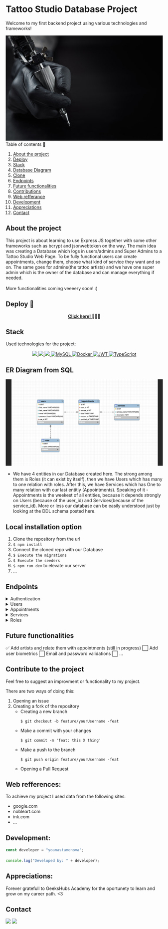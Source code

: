 # Tattoo Studio Database Project

Welcome to my first backend project using various technologies and frameworks!

<img src="./img/banner.jpg">
<br>

  <summary> Table of contents 📝</summary>
  <ol>
    <li><a href="#about-the-project">About the project</a></li>
    <li><a href="#deploy-🚀">Deploy</a></li>
    <li><a href="#stack">Stack</a></li>
    <li><a href="#er-diagram-from-sql">Database Diagram</a></li>
    <li><a href="#clond">Clone</a></li>
    <li><a href="#endpoints">Endpoints</a></li>
    <li><a href="#future-functionalities">Future functionalities</a></li>
    <li><a href="#contributions">Contributions</a></li>
    <li><a href="#web-refferances">Web refferance</a></li>
    <li><a href="#development">Development</a></li>
    <li><a href="#appreciations">Appreciations</a></li>
    <li><a href="#contact">Contact</a></li>
  </ol>

## About the project

This project is about learning to use Express JS together with some other frameworks such as bcrypt and jsonwebtoken on the way. The main idea was creating a Database which logs in users/admins and Super Admins to a Tattoo Studio Web Page. To be fully functional users can create appointments, change them, choose what kind of service they want and so on. The same goes for admins(the tattoo artists) and we have one super admin which is the owner of the database and can manage everything if needed.  
<br> More functionalities coming veeeery soon! :)

## Deploy 🚀

<div align="center">
    <a href="https://tattoo-studio.zeabur.app/"><strong> Click here! </strong></a>🚀🚀🚀
</div>

## Stack

Used technologies for the project:

<div align="center">
<a href="https://www.expressjs.com/">
    <img src= "https://img.shields.io/badge/express.js-%23404d59.svg?style=for-the-badge&logo=express&logoColor=%2361DAFB"/>
</a>
<a href="https://nodejs.org/es/">
    <img src= "https://img.shields.io/badge/node.js-026E00?style=for-the-badge&logo=node.js&logoColor=white"/>
</a>
<a href="https://developer.mozilla.org/es/docs/Web/JavaScript">
    <img src= "https://img.shields.io/badge/javascipt-EFD81D?style=for-the-badge&logo=javascript&logoColor=black"/>
</a>
<a href="">
    <img src="https://img.shields.io/badge/MySQL-4479A1?style=for-the-badge&logo=mysql&logoColor=white" alt="MySQL" />
</a>
<a href="">
<img src="https://img.shields.io/badge/Docker-2496ED?style=for-the-badge&logo=docker&logoColor=white" alt="Docker" />
</a>
<a href="">
    <img src="https://img.shields.io/badge/JWT-000000?style=for-the-badge&logo=jsonwebtokens&logoColor=white" alt="JWT" />
</a>
<a href="">
    <img src="https://img.shields.io/badge/bcrypt-3178C6?style=for-the-badge&" alt="TypeScript" />
</a>
 </div>

## ER Diagram from SQL

<img src="./img/Screenshot 2024-07-03 at 20.05.06.png">

- We have 4 entities in our Database created here. The strong among them is Roles (it can exist by itself), then we have Users which has many to one relation
  with roles. After this, we have Services which has One to many relation with our last entitiy (Appointments). Speaking of it - Appointments is the weekest of all
  entities, because it depends strongly on Users (because of the user_id) and Services(because of the service_id). More or less our database can be easily understood just by looking at the DDL schema posted here.

## Local installation option

1. Clone the repository from the url
2. `$ npm install`
3. Connect the cloned repo with our Database
4. `$ Execute the migrations`
5. `$ Execute the seeders`
6. `$ npm run dev` to elevate our server
7. ...

## Endpoints

<details>
<summary>Authentication</summary>

- AUTH

  - REGISTER

          POST http://localhost:4000/api/auth/register

    body:

    ```js
        {
            "user": "Name",
            "email": "yourmail@mail.com",
            "password": "123456789"
        }
    ```

  - LOGIN

          POST http://localhost:4000/api/auth/login

    body:

    ```js
        {
            "user": "Name",
            "email": "yourmail@mail.com",
            "password": "123456789"
        }
    ```

      </details>
      <details>

<summary>Users</summary>

- USERS

      - GET ALL USERS (ONLY FOR ADMINS)

              GET http://localhost:4000/api/users

          auth:
          ```
          your token

          ```

       - SHOW USER PROFILE

              GET http://localhost:4000/api/users/profile

          auth:
          ```
          your token

          ```

      - CHANGE PROFILE INFO

              PUT http://localhost:4000/api/users/profile/change

          auth:
          ```
          your token

          ```
          body:
          ``` js
              {
                  info you want to change goes here
              }
          ```

      - PROFILE FILTERED BY EMAIL

              GET http://localhost:4000/api/users/:email

          auth:
          ```
          your token
          ```
          body:
          ``` js
               {
                  "email": "the users email goes here"
               }
          ```

      - DELETE USER BY ID

              GET http://localhost:4000/api/users/:id

          auth:
          ```
          your token
          ```
          body:
          ``` js
               {
                  "id": "the ID of the user goes here"
               }
          ```

</details>

<details>

<summary>Appointments</summary>

- APPOINTMENTS

      - CREATE APPOINTMENT

              POST http://localhost:4000/api/appointments/create

          auth:
          ```
          your token
          ```
          body:
          ``` js
              {
                  "appointment_date": "2024/01/01",
                  "service_id": 2
              }
          ```

      - CHANGE APPOINTMENT

              PUT http://localhost:4000/api/appointments/change

          auth:
          ```
          your token
          ```
          body:
          ``` js
              {
                  "id": your appointment id,
                  "infotochange": value
              }
          ```

          - FIND APPOINTMENT BY ID

              GET http://localhost:4000/api/appointments/:id

          auth:
          ```
          your token
          ```
          body:
          ``` js
              {
                  "id": 1
              }
          ```

          - SHOW USER APPOINTMENTS

              GET http://localhost:4000/api/appointments/scheduled

          auth:
          ```
          your token
          ```

          - DELETE APPOINTMENT

              DELETE http://localhost:4000/api/appointments/delete

          auth:
          ```
          your token
          ```
          body:
          ``` js
              {
                  "id": 1
              }
          ```

  </details>

<details>

<summary> Services </summary>

- SERVICES 

    - CREATE SERVICE (only for admins)
        POST http://localhost:4000/api/services

          auth:
          ```
          your token
          ```
          body:
          ``` js
              {
                  "service_name": "Name",
                  "description": "blablabla.com"
              }
          ```

      - SEE ALL SERVICES

              GET http://localhost:4000/api/services

          auth:
          ```
          your token
          ```


      - UPDATE SERVICE (only for admins)

              PUT http://localhost:4000/api/services/:id

          auth:
          ```
          your token
          ```
          body:
          ``` js
              {
                  "id": 2,
                  "description": "blablabla.com"
              }
          ```
       - DELETE SERVICE BY ID

              GET http://localhost:4000/api/services/:id

          auth:
          ```
          your token
          ```
          body:
          ``` js
              {
                  "id": 1
              }
          ```

  </details>


<details>

<summary> Roles </summary>

- ROLES 

    - SEE ALL ROLES (only for admins!)

              GET http://localhost:4000/api/roles

          auth:
          ```
          your token
          ```

    - CREATE ROLE (only for admins)
        POST http://localhost:4000/api/roles/create

          auth:
          ```
          your token
          ```
          body:
          ``` js
              {
                  "id": 1,
                  "name": "hokage"
              }
          ```

      - UPDATE ROLE (only for admins)

              PUT http://localhost:4000/api/roles/update/:id

          auth:
          ```
          your token
          ```
          body:
          ``` js
              {
                  "id": 2,
                  "infotoupdate": "blablabla"
              }
          ```
       - DELETE ROLE

              DELETE http://localhost:4000/api/roles/delete

          auth:
          ```
          your token
          ```
          body:
          ``` js
              {
                  "name": superAdmin
              }
          ```

  </details>

## Future functionalities

✅ Add artists and relate them with appointments (still in progress) 
⬜ Add user biometrics
⬜ Email and password validations
⬜ ...  

## Contribute to the project

Feel free to suggest an improvment or functionality to my project.

There are two ways of doing this:

1. Opening an issue
2. Creating a fork of the repository
   - Creating a new branch
     ```
     $ git checkout -b feature/yourUsername -feat
     ```
   - Make a commit with your changes
     ```
     $ git commit -m 'feat: this X thing'
     ```
   - Make a push to the branch
     ```
     $ git push origin feature/yourUsername -feat
     ```
   - Opening a Pull Request

## Web refferences:

To achieve my project I used data from the following sites:

- google.com
- nobleart.com
- ink.com
- ...

## Development:

```js
const developer = "yoanastamenova";

console.log("Developed by: " + developer);
```

## Appreciations:

Forever gratefull to GeeksHubs Academy for the oportunety to learn and grow on my career path. <3

## Contact

<a href = "mailto:micorreoelectronico@gmail.com"><img src="https://img.shields.io/badge/Gmail-C6362C?style=for-the-badge&logo=gmail&logoColor=white" target="_blank"></a>
<a href="https://www.linkedin.com/in/linkedinUser/" target="_blank"><img src="https://img.shields.io/badge/-LinkedIn-%230077B5?style=for-the-badge&logo=linkedin&logoColor=white" target="_blank"></a>

</p>